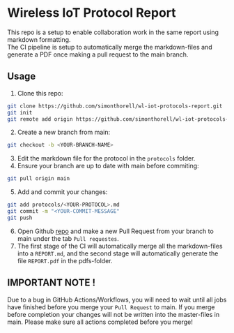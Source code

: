 # Wireless IoT Protocol Report

This repo is a setup to enable collaboration work in the same report using markdown formatting.  
The CI pipeline is setup to automatically merge the markdown-files and generate a PDF once making a pull request to the main branch.

## Usage
1) Clone this repo:
```bash
git clone https://github.com/simonthorell/wl-iot-protocols-report.git
git init
git remote add origin https://github.com/simonthorell/wl-iot-protocols-report.git
```
2) Create a new branch from main:
```bash
git checkout -b <YOUR-BRANCH-NAME>
```
3) Edit the markdown file for the protocol in the `protocols` folder.
4) Ensure your branch are up to date with main before commiting:
```bash
git pull origin main
```
5) Add and commit your changes:
```bash
git add protocols/<YOUR-PROTOCOL>.md
git commit -m "<YOUR-COMMIT-MESSAGE"
git push
```
6) Open Github [repo](https://github.com/simonthorell/wl-iot-protocols-report) and make a new Pull Request from your branch to main under the tab `Pull requestes`.
7) The first stage of the CI will automatically merge all the markdown-files into a `REPORT.md`, and the second stage will automatically generate the file `REPORT.pdf` in the pdfs-folder.
  

## IMPORTANT NOTE !
Due to a bug in GitHub Actions/Workflows, you will need to wait until all jobs have finished before you merge your `Pull Request` to main.
If you merge before completion your changes will not be written into the master-files in main. Please make sure all actions completed before you merge!